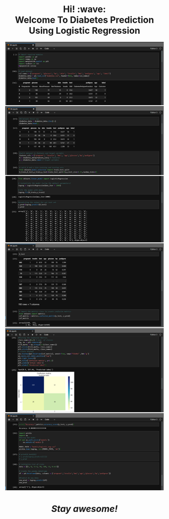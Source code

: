 <h1 align='center'> Hi! :wave:<br>
Welcome To 
Diabetes Prediction Using Logistic Regression
</h1>

![GitHub Logo](/Images/1.jpeg)
![GitHub Logo](/Images/2.jpeg)
![GitHub Logo](/Images/3.jpeg)
![GitHub Logo](/Images/4.jpeg)
![GitHub Logo](/Images/5.jpeg)
![GitHub Logo](/Images/6.jpeg)

<h1 align='center'><i>Stay awesome!</i></h1>
